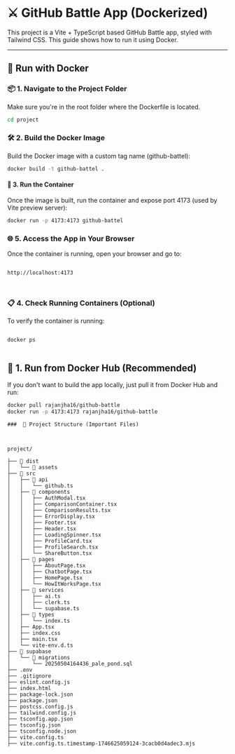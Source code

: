 # ⚔️ GitHub Battle App (Dockerized)

This project is a Vite + TypeScript based GitHub Battle app, styled with Tailwind CSS. This guide shows how to run it using Docker.

---

## 🐳 Run with Docker

### 📦 1. Navigate to the Project Folder

Make sure you're in the root folder where the Dockerfile is located.

```bash
cd project

```
### 🛠️ 2. Build the Docker Image

Build the Docker image with a custom tag name (github-battel):

```bash
docker build -t github-battel .

```

#### 🚀 3. Run the Container

Once the image is built, run the container and expose port 4173 (used by Vite preview server):

```bash
docker run -p 4173:4173 github-battel


```

### 🌐 5. Access the App in Your Browser

Once the container is running, open your browser and go to:
```

http://localhost:4173


```

````
````
### 📋 4. Check Running Containers (Optional)

To verify the container is running:

```bash

docker ps

```




```` #### Second method

````

## 🚀 1. Run from Docker Hub (Recommended)

If you don't want to build the app locally, just pull it from Docker Hub and run:

```bash
docker pull rajanjha16/github-battle
docker run -p 4173:4173 rajanjha16/github-battle

```




``` 
###  📁 Project Structure (Important Files)



project/

├── 📁 dist
│   └── 📁 assets
├── 📁 src
│   ├── 📁 api
│   │   └── github.ts
│   ├── 📁 components
│   │   ├── AuthModal.tsx
│   │   ├── ComparisonContainer.tsx
│   │   ├── ComparisonResults.tsx
│   │   ├── ErrorDisplay.tsx
│   │   ├── Footer.tsx
│   │   ├── Header.tsx
│   │   ├── LoadingSpinner.tsx
│   │   ├── ProfileCard.tsx
│   │   ├── ProfileSearch.tsx
│   │   └── ShareButton.tsx
│   ├── 📁 pages
│   │   ├── AboutPage.tsx
│   │   ├── ChatbotPage.tsx
│   │   ├── HomePage.tsx
│   │   └── HowItWorksPage.tsx
│   ├── 📁 services
│   │   ├── ai.ts
│   │   ├── clerk.ts
│   │   └── supabase.ts
│   ├── 📁 types
│   │   └── index.ts
│   ├── App.tsx
│   ├── index.css
│   ├── main.tsx
│   └── vite-env.d.ts
├── 📁 supabase
│   └── 📁 migrations
│       └── 20250504164436_pale_pond.sql
├── .env
├── .gitignore
├── eslint.config.js
├── index.html
├── package-lock.json
├── package.json
├── postcss.config.js
├── tailwind.config.js
├── tsconfig.app.json
├── tsconfig.json
├── tsconfig.node.json
├── vite.config.ts
├── vite.config.ts.timestamp-1746625059124-3cacb0d4adec3.mjs

